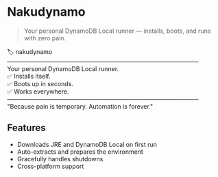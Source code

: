 # Nakudynamo

> Your personal DynamoDB Local runner — installs, boots, and runs with zero pain.

🏷️ nakudynamo  
─────────────────────────────────────────────  
Your personal DynamoDB Local runner.  
✅ Installs itself.  
✅ Boots up in seconds.  
✅ Works everywhere.  
─────────────────────────────────────────────  
"Because pain is temporary. Automation is forever."

## Features

- Downloads JRE and DynamoDB Local on first run
- Auto-extracts and prepares the environment
- Gracefully handles shutdowns
- Cross-platform support
